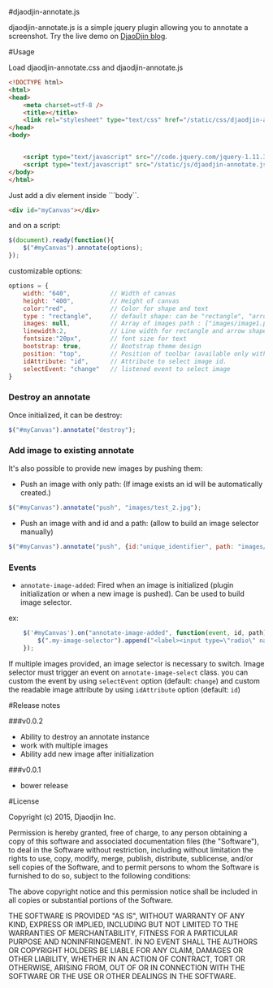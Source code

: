 #djaodjin-annotate.js

djaodjin-annotate.js is a simple jquery plugin allowing you to annotate
a screenshot. Try the live demo on [DjaoDjin blog](https://djaodjin.com/blog/jquery-plugin-to-annotate-images.blog).


#Usage

Load djaodjin-annotate.css and djaodjin-annotate.js
```html
<!DOCTYPE html>
<html>
<head>
	<meta charset=utf-8 />
	<title></title>
	<link rel="stylesheet" type="text/css" href="/static/css/djaodjin-annotate.css" />
</head>
<body>


	<script type="text/javascript" src="//code.jquery.com/jquery-1.11.3.min.js"></script>
	<script type="text/javascript" src="/static/js/djaodjin-annotate.js"></script>
</body>
</html>
```

Just add a div element inside ```body``.

```html
<div id="myCanvas"></div>
```

and on a script:

```javascript
$(document).ready(function(){
	$("#myCanvas").annotate(options);
});
```

customizable options:

```javascript
options = {
	width: "640",			// Width of canvas
	height: "400",			// Height of canvas
	color:"red", 			// Color for shape and text
	type : "rectangle",		// default shape: can be "rectangle", "arrow" or "text"
	images: null,			// Array of images path : ["images/image1.png", "images/image2.png"]
	linewidth:2,			// Line width for rectangle and arrow shapes
	fontsize:"20px",		// font size for text
	bootstrap: true,		// Bootstrap theme design
	position: "top",		// Position of toolbar (available only with bootstrap)
	idAttribute: "id",		// Attribute to select image id.
	selectEvent: "change"	// listened event to select image
}
```

### Destroy an annotate
Once initialized, it can be destroy:

```javascript
$("#myCanvas").annotate("destroy");
```

### Add image to existing annotate
It's also possible to provide new images by pushing them:

- Push an image with only path: (If image exists an id will be automatically created.)
```javascript
$("#myCanvas").annotate("push", "images/test_2.jpg");
```


- Push an image with and id and a path: (allow to build an image selector manually)

```javascript
$("#myCanvas").annotate("push", {id:"unique_identifier", path: "images/test_2.jpg"});
```

### Events

* ```annotate-image-added```: Fired when an image is initialized (plugin initialization or when a new image is pushed). Can be used to build image selector.

ex:

```javascript
	$('#myCanvas').on("annotate-image-added", function(event, id, path){
		$(".my-image-selector").append("<label><input type=\"radio\" name=\"image-selector\" class=\"annotate-image-select\" id=\"" + id + "\" checked><img src=\"" + path + "\" width=\"35\" height=\"35\"></label>");
	});
```

If multiple images provided, an image selector is necessary to switch. Image selector must trigger an event on ```annotate-image-select``` class. you can custom the event by using ```selectEvent``` option (default: ```change```) and custom the readable image attribute by using ```idAttribute``` option (default: ```id```)

#Release notes

###v0.0.2

- Ability to destroy an annotate instance
- work with multiple images
- Ability add new image after initialization

###v0.0.1

- bower release

#License

Copyright (c) 2015, Djaodjin Inc.

Permission is hereby granted, free of charge, to any person obtaining a copy
of this software and associated documentation files (the "Software"), to deal
in the Software without restriction, including without limitation the rights
to use, copy, modify, merge, publish, distribute, sublicense, and/or sell
copies of the Software, and to permit persons to whom the Software is
furnished to do so, subject to the following conditions:

The above copyright notice and this permission notice shall be included in
all copies or substantial portions of the Software.

THE SOFTWARE IS PROVIDED "AS IS", WITHOUT WARRANTY OF ANY KIND, EXPRESS OR
IMPLIED, INCLUDING BUT NOT LIMITED TO THE WARRANTIES OF MERCHANTABILITY,
FITNESS FOR A PARTICULAR PURPOSE AND NONINFRINGEMENT. IN NO EVENT SHALL THE
AUTHORS OR COPYRIGHT HOLDERS BE LIABLE FOR ANY CLAIM, DAMAGES OR OTHER
LIABILITY, WHETHER IN AN ACTION OF CONTRACT, TORT OR OTHERWISE, ARISING FROM,
OUT OF OR IN CONNECTION WITH THE SOFTWARE OR THE USE OR OTHER DEALINGS IN
THE SOFTWARE.